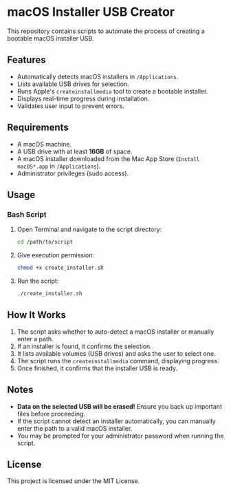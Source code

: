 # macOS Installer USB Creator

This repository contains scripts to automate the process of creating a bootable macOS installer USB.

## Features
- Automatically detects macOS installers in `/Applications`.
- Lists available USB drives for selection.
- Runs Apple's `createinstallmedia` tool to create a bootable installer.
- Displays real-time progress during installation.
- Validates user input to prevent errors.

## Requirements
- A macOS machine.
- A USB drive with at least **16GB** of space.
- A macOS installer downloaded from the Mac App Store (`Install macOS*.app` in `/Applications`).
- Administrator privileges (sudo access).


## Usage

### Bash Script
1. Open Terminal and navigate to the script directory:
   ```sh
   cd /path/to/script
   ```
2. Give execution permission:
   ```sh
   chmod +x create_installer.sh
   ```
3. Run the script:
   ```sh
   ./create_installer.sh
   ```


## How It Works
1. The script asks whether to auto-detect a macOS installer or manually enter a path.
2. If an installer is found, it confirms the selection.
3. It lists available volumes (USB drives) and asks the user to select one.
4. The script runs the `createinstallmedia` command, displaying progress.
5. Once finished, it confirms that the installer USB is ready.

## Notes
- **Data on the selected USB will be erased!** Ensure you back up important files before proceeding.
- If the script cannot detect an installer automatically, you can manually enter the path to a valid macOS installer.
- You may be prompted for your administrator password when running the script.

## License
This project is licensed under the MIT License.
